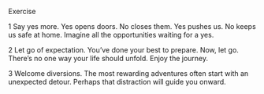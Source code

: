Exercise

1
Say yes more. Yes opens doors. No closes them. Yes pushes us. No keeps us safe at home. Imagine all the opportunities waiting for a yes.

2
Let go of expectation. You’ve done your best to prepare. Now, let go. There’s no one way your life should unfold. Enjoy the journey.

3
Welcome diversions. The most rewarding adventures often start with an unexpected detour. Perhaps that distraction will guide you onward.